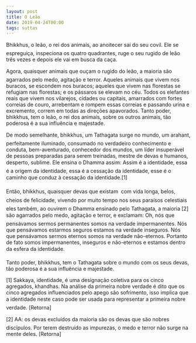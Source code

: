 ```yaml
---
layout: post
title: O Leão
date: 2019-04-24T00:00
tags: suttas
---
```

Bhikkhus, o leão, o rei dos animais, ao anoitecer sai do seu covil. Ele se espreguiça, inspeciona os quatro quadrantes, ruge o seu rugido de leão três vezes e depois ele vai em busca da caça.

Agora, quaisquer animais que ouçam o rugido do leão, a maioria são agarrados pelo medo, agitação e terror. Aqueles animais que vivem nos buracos, se escondem nos buracos; aqueles que vivem nas florestas se refugiam nas florestas; e os pássaros se elevam no céu. Todos os elefantes reais que vivem nos vilarejos, cidades ou capitais, amarrados com fortes correias de couro, arrebentam e rompem essas correias e passando urina e excremento, correm em todas as direções apavorados. Tanto poder, bhikkhus, tem o leão, o rei dos animais, sobre os outros animais, tão poderosa é a sua influência e majestade.

De modo semelhante, bhikkhus, um Tathagata surge no mundo, um arahant, perfeitamente iluminado, consumado no verdadeiro conhecimento e conduta, bem-aventurado, conhecedor dos mundos, um líder insuperável de pessoas preparadas para serem treinadas, mestre de devas e humanos, desperto, sublime. Ele ensina o Dhamma assim: Assim é a identidade, essa é a origem da identidade, essa é a cessação da identidade, esse é o caminho que conduz à cessação da identidade.[1]

Então, bhikkhus, quaisquer devas que existam  com vida longa, belos, cheios de felicidade, vivendo por muito tempo nos seus paraísos celestiais  eles também, ao ouvirem o Dhamma ensinado pelo Tathagata, a maioria [2] são agarrados pelo medo, agitação e terror, e exclamam: Oh, nós que pensávamos sermos permanentes somos na verdade impermanentes. Nós que pensávamos estarmos seguros estamos na verdade inseguros. Nós que pensávamos sermos eternos somos na verdade não-eternos. Portanto de fato somos impermanentes, inseguros e não-eternos e estamos dentro da esfera da identidade.

Tanto poder, bhikkhus, tem o Tathagata sobre o mundo com os seus devas, tão poderosa é a sua influência e majestade.

[1] Sakkaya, identidade, é uma designação coletiva para os cinco agregados, khandhas. Na análise da primeira nobre verdade é dito que os cinco agregados influenciados pelo apego são sofrimento, isso implica que a identidade neste caso pode ser usada para representar a primeira nobre verdade. [Retorna]

[2] AA: os devas excluídos da maioria são os devas que são nobres discípulos. Por terem destruído as impurezas, o medo e terror não surge na mente deles. [Retorna]

